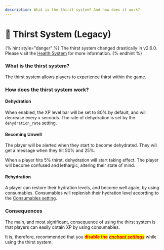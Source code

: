 ```yaml
---
description: What is the thirst system? And how does it work?
---
```


# 🚰 Thirst System (Legacy)

{% hint style="danger" %}
The thirst system changed drastically in v2.6.0. Please visit the [Health System](health-system/) for more information.
{% endhint %}

### What is the thirst system?

The thirst system allows players to experience thirst within the game.

### How does the thirst system work?

#### Dehydration

When enabled, the XP level bar will be set to 80% by default, and will decrease every x seconds. The rate of dehydration is set by the `dehydration_rate` setting.

#### Becoming Unwell

The player will be alerted when they start to become dehydrated. They will get a message when they hit 50% and 25%.

When a player hits 5% thirst, dehydration will start taking effect. The player will become confused and lethargic, altering their state of mind.

#### Rehydration

A player can restore their hydration levels, and become well again, by using consumables. Consumables will replenish their hydration level according to the [Consumables setting](../configuration/config.yml/thirst-settings.md).

### Consequences

The main, and most significant, consequence of using the thirst system is that players can easily obtain XP by using consumables.

It is, therefore, recommended that you <mark style="color:red;">**disable the**</mark> [_<mark style="color:red;">**enchant settings**</mark>_](../configuration/config.yml/enchant-settings.md) while using the thirst system.
